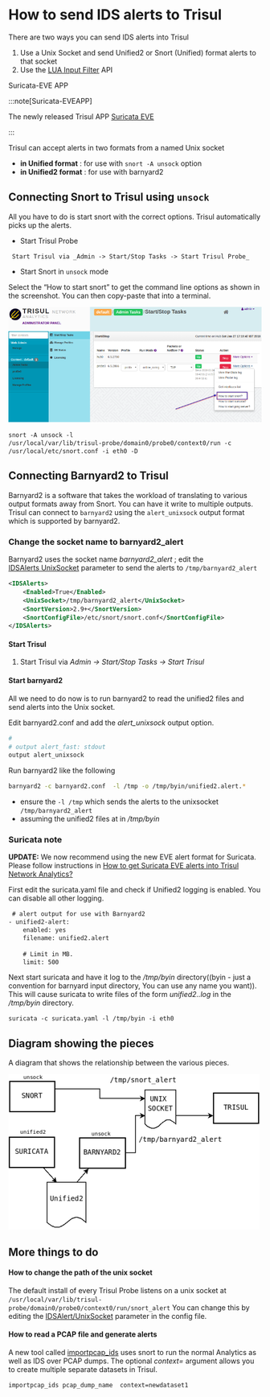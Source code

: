 # How to send IDS alerts to Trisul

There are two ways you can send IDS alerts into Trisul

1. Use a Unix Socket and send Unified2 or Snort (Unified) format alerts
   to that socket
2. Use the [LUA Input Filter](/docs/lua/inputfilter) API 

Suricata-EVE APP

:::note[Suricata-EVEAPP]

The newly released Trisul APP [Suricata
EVE](https://medium.com/@vivekrj/how-to-get-suricata-eve-alerts-into-trisul-network-analytics-and-why-f3015d7280e0)

:::

Trisul can accept alerts in two formats from a named Unix socket  

- **in Unified format** : for use with `snort -A unsock` option  
- **in Unified2 format** : for use with barnyard2

## Connecting Snort to Trisul using `unsock`

All you have to do is start snort with the correct options. Trisul
automatically picks up the alerts.  

- Start Trisul Probe

```
 Start Trisul via _Admin -> Start/Stop Tasks -> Start Trisul Probe_
```

- Start Snort in `unsock` mode

Select the “How to start snort” to get the command line options as shown
in the screenshot. You can then copy-paste that into a terminal.

![](images/start_snort.png)

```language-lua
snort -A unsock -l
/usr/local/var/lib/trisul-probe/domain0/probe0/context0/run -c
/usr/local/etc/snort.conf -i eth0 -D
```

## Connecting Barnyard2 to Trisul

Barnyard2 is a software that takes the workload of translating to
various output formats away from Snort. You can have it write to
multiple outputs. Trisul can connect to `barnyard2` using the
`alert_unixsock` output format which is supported by barnyard2.

### Change the socket name to barnyard2\_alert

Barnyard2 uses the socket name *barnyard2\_alert* ; edit the  
[IDSAlerts UnixSocket](/docs/ref/trisulconfig#ids-alerts) parameter
to send the alerts to `/tmp/barnyard2_alert`

```xml
<IDSAlerts>
    <Enabled>True</Enabled>
    <UnixSocket>/tmp/barnyard2_alert</UnixSocket>
    <SnortVersion>2.9+</SnortVersion>
    <SnortConfigFile>/etc/snort/snort.conf</SnortConfigFile>
</IDSAlerts>
```

#### Start Trisul

1. Start Trisul via *Admin -\> Start/Stop Tasks -\> Start Trisul*

#### Start barnyard2

All we need to do now is to run barnyard2 to read the unified2 files and
send alerts into the Unix socket.

Edit barnyard2.conf and add the *alert\_unixsock* output option.

```bash
#
# output alert_fast: stdout
output alert_unixsock
```

Run barnyard2 like the following

```bash
barnyard2 -c barnyard2.conf  -l /tmp -o /tmp/byin/unified2.alert.*
```

- ensure the `-l /tmp` which sends the alerts to the unixsocket
  `/tmp/barnyard2_alert` 
- assuming the unified2 files at in */tmp/byin*

### Suricata note

**UPDATE:** We now recommend using the new EVE alert format for
Suricata. Please follow instructions in [How to get Suricata EVE alerts
into Trisul Network
Analytics?](https://medium.com/@vivekrj/how-to-get-suricata-eve-alerts-into-trisul-network-analytics-and-why-f3015d7280e0)

First edit the suricata.yaml file and check if Unified2 logging is
enabled. You can disable all other logging.

```language=yaml
 # alert output for use with Barnyard2
- unified2-alert:
    enabled: yes
    filename: unified2.alert

    # Limit in MB.
    limit: 500
```

Next start suricata and have it log to the */tmp/byin* directory((byin -
just a convention for barnyard input directory, You can use any name you
want)). This will cause suricata to write files of the form
*unified2..log* in the */tmp/byin* directory.

```language-bash
suricata -c suricata.yaml -l /tmp/byin -i eth0
```

## Diagram showing the pieces

A diagram that shows the relationship between the various pieces.

![](images/unsock.png)

## More things to do

#### How to change the path of the unix socket

The default install of every Trisul Probe listens on a unix socket at
`/usr/local/var/lib/trisul-probe/domain0/probe0/context0/run/snort_alert`
You can change this by editing the
[IDSAlert/UnixSocket](/docs/ref/trisulconfig#ids-alerts) parameter
in the config file.

#### How to read a PCAP file and generate alerts

A new tool called [importpcap\_ids](/docs/ag/basictasks/snort.md) uses
snort to run the normal Analytics as well as IDS over PCAP dumps. The
optional *context=* argument allows you to create multiple separate
datasets in Trisul.

```language-bash
importpcap_ids pcap_dump_name  context=newdataset1
```
